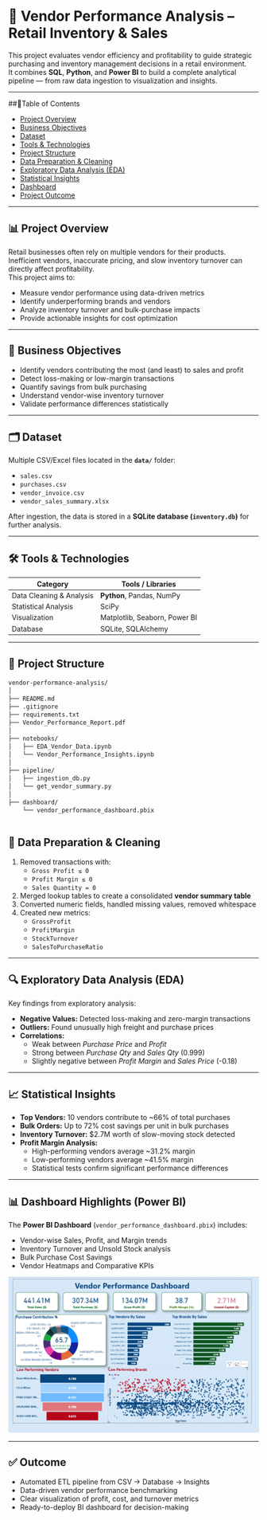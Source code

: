 # 🧾 Vendor Performance Analysis – Retail Inventory & Sales

This project evaluates vendor efficiency and profitability to guide strategic purchasing and inventory management decisions in a retail environment.  
It combines **SQL**, **Python**, and **Power BI** to build a complete analytical pipeline — from raw data ingestion to visualization and insights.

---

##📌Table of Contents
- <a href="#Project Overview">Project Overview</a>
- <a href="#Business Objectives">Business Objectives</a>
- <a href="#Dataset">Dataset</a>
- <a href="# Tools & Technologies"> Tools & Technologies</a>
- <a href="# Project Structure"> Project Structure</a>
- <a href="# Data Preparation & Cleaning"> Data Preparation & Cleaning</a>
- <a href="# Exploratory Data Analysis (EDA)"> Exploratory Data Analysis (EDA)</a>
- <a href="# Statistical Insights"> Statistical Insights</a>
- <a href="# Dashboard Highlights (Power BI)">Dashboard</a>
- <a href="# Outcome">Project Outcome</a>

---

## 📊 Project Overview
Retail businesses often rely on multiple vendors for their products. Inefficient vendors, inaccurate pricing, and slow inventory turnover can directly affect profitability.  
This project aims to:
- Measure vendor performance using data-driven metrics  
- Identify underperforming brands and vendors  
- Analyze inventory turnover and bulk-purchase impacts  
- Provide actionable insights for cost optimization  

---

## 🧠 Business Objectives
- Identify vendors contributing the most (and least) to sales and profit  
- Detect loss-making or low-margin transactions  
- Quantify savings from bulk purchasing  
- Understand vendor-wise inventory turnover  
- Validate performance differences statistically  

---

## 🗂️ Dataset
Multiple CSV/Excel files located in the **`data/`** folder:  
- `sales.csv`  
- `purchases.csv`  
- `vendor_invoice.csv`  
- `vendor_sales_summary.xlsx`  

After ingestion, the data is stored in a **SQLite database (`inventory.db`)** for further analysis.

---

## 🛠️ Tools & Technologies
| Category | Tools / Libraries |
|-----------|-------------------|
| Data Cleaning & Analysis | **Python**, Pandas, NumPy |
| Statistical Analysis | SciPy |
| Visualization | Matplotlib, Seaborn, Power BI |
| Database | SQLite, SQLAlchemy |

---

## 🧩 Project Structure
```
vendor-performance-analysis/
│
├── README.md
├── .gitignore
├── requirements.txt
├── Vendor_Performance_Report.pdf
│
├── notebooks/
│   ├── EDA_Vendor_Data.ipynb
│   └── Vendor_Performance_Insights.ipynb
│
├── pipeline/
│   ├── ingestion_db.py
│   └── get_vendor_summary.py
│
├── dashboard/
    └── vendor_performance_dashboard.pbix


```

## 🧹 Data Preparation & Cleaning
1. Removed transactions with:
   - `Gross Profit ≤ 0`
   - `Profit Margin ≤ 0`
   - `Sales Quantity = 0`
2. Merged lookup tables to create a consolidated **vendor summary table**
3. Converted numeric fields, handled missing values, removed whitespace  
4. Created new metrics:
   - `GrossProfit`
   - `ProfitMargin`
   - `StockTurnover`
   - `SalesToPurchaseRatio`

---

## 🔍 Exploratory Data Analysis (EDA)
Key findings from exploratory analysis:
- **Negative Values:** Detected loss-making and zero-margin transactions  
- **Outliers:** Found unusually high freight and purchase prices  
- **Correlations:**
  - Weak between *Purchase Price* and *Profit*  
  - Strong between *Purchase Qty* and *Sales Qty* (0.999)  
  - Slightly negative between *Profit Margin* and *Sales Price* (-0.18)

---

## 📈 Statistical Insights
- **Top Vendors:** 10 vendors contribute to ~66% of total purchases  
- **Bulk Orders:** Up to 72% cost savings per unit in bulk purchases  
- **Inventory Turnover:** \$2.7M worth of slow-moving stock detected  
- **Profit Margin Analysis:**
  - High-performing vendors average ~31.2% margin  
  - Low-performing vendors average ~41.5% margin  
  - Statistical tests confirm significant performance differences  

---

## 📊 Dashboard Highlights (Power BI)
The **Power BI Dashboard** (`vendor_performance_dashboard.pbix`) includes:
- Vendor-wise Sales, Profit, and Margin trends  
- Inventory Turnover and Unsold Stock analysis  
- Bulk Purchase Cost Savings  
- Vendor Heatmaps and Comparative KPIs  

![Vendor Performance Dashboard](Screenshot/Dashboard.png)

---


## ✅ Outcome
- Automated ETL pipeline from CSV → Database → Insights  
- Data-driven vendor performance benchmarking  
- Clear visualization of profit, cost, and turnover metrics  
- Ready-to-deploy BI dashboard for decision-making  